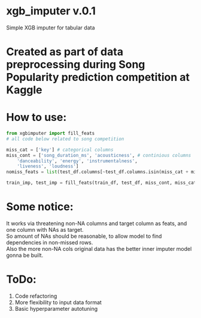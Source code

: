 # xgb_imputer v.0.1
Simple XGB imputer for tabular data
# Created as part of data preprocessing during Song Popularity prediction competition at Kaggle  
# How to use:
```python
from xgbimputer import fill_feats
# all code below related to song competition

miss_cat = ['key'] # categorical columns
miss_cont = ['song_duration_ms', 'acousticness', # continious columns
    'danceability', 'energy', 'instrumentalness', 
    'liveness', 'loudness']
nomiss_feats = list(test_df.columns[~test_df.columns.isin(miss_cat + miss_disc + 'id' + 'song_popularity')])

train_imp, test_imp = fill_feats(train_df, test_df, miss_cont, miss_cat, nomiss_feats)
```
# Some notice:
It works via threatening non-NA columns and target column as feats, and one column with NAs as target.  
So amount of NAs should be reasonable, to allow model to find dependencies in non-missed rows.  
Also the more non-NA cols original data has the better inner imputer model gonna be built.  
# ToDo:
1. Code refactoring 
2. More flexibility to input data format
3. Basic hyperparameter autotuning
